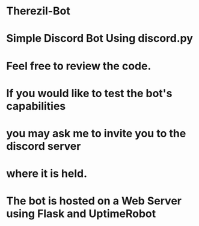 # Therezil-Bot
# Simple Discord Bot Using discord.py
#
# Feel free to review the code.
# If you would like to test the bot's capabilities
# you may ask me to invite you to the discord server
# where it is held.
# The bot is hosted on a Web Server using Flask and UptimeRobot
